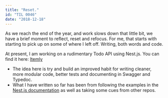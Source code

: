 ```yaml
---
title: "Reset."
id: "TIL 0046"
date: "2018-12-18"
---
```


As we reach the end of the year, and work slows down that little bit, we have a brief moment to reflect, reset and refocus. For me, that starts with starting to pick up on some of where I left off. Writing, both words and code.

At present, I am working on a rudimentary Todo API using Nest.js. You can find it here: [Itemly](https://github.com/nicholaspretorius/itemly)

* The idea here is try and build an improved habit for writing cleaner, more modular code, better tests and documenting in Swagger and Typedoc. 
* What I have written so far has been from following the examples in the [Nest.js documentation](https://docs.nestjs.com/) as well as taking some cues from other repos. 








